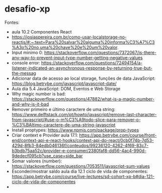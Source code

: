 # desafio-xp

Fontes:

- aula 10.2 Componentes React
- https://josiaspereira.com.br/como-usar-localstorage-no-reactjs/#:~:text=Para%20salvar%20alguma%20informa%C3%A7%C3%A3o%20no,uma%20chave%20e%20um%20valor.
- Input minimo 0: https://stackoverflow.com/questions/7372067/is-there-any-way-to-prevent-input-type-number-getting-negative-values
- console error: https://stackoverflow.com/questions/72494154/a-listener-indicated-an-asynchronous-response-by-returning-true-but-the-messag
- Adicionar data de acesso ao local storage, funções de data JavaScript: https://blog.betrybe.com/javascript/javascript-date/
- Aula dia 5.4 JavaScript: DOM, Eventos e Web Storage
- Why magic number is bad: https://stackoverflow.com/questions/47882/what-is-a-magic-number-and-why-is-it-bad
- Remover primeiro e último caractere de uma string: https://www.delftstack.com/pt/howto/javascript/remove-last-character-from-javascript/#use-o-m%C3%A9todo-slice-para-remover-o-%C3%BAltimo-caractere-de-uma-string-javascript
- Install proptypes: https://www.npmjs.com/package/prop-types
- Criar context e Provider aula 17.1: https://app.betrybe.com/course/front-end/context-api-e-react-hooks/context-api-do-react/0cb0f74b-7d53-429d-8fb3-84edb046136f/conteudos/99236120-4262-4f69-83c7-b3bdb75aa52c/provider-e-consumer/2380faf8-dd56-4ac4-990d-9dedecf095cb?use_case=side_bar
- Somar valores (number): https://stackoverflow.com/questions/7053511/javascript-sum-values
- Esconder/mostrar saldo aula dia 12.1 ciclo de vida de componentes: https://app.betrybe.com/course/live-lectures/sd-cohort-xp-b#dia-121-ciclo-de-vida-de-componentes
- 


